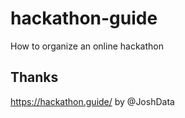 # hackathon-guide

How to organize an online hackathon


## Thanks

https://hackathon.guide/ by @JoshData
